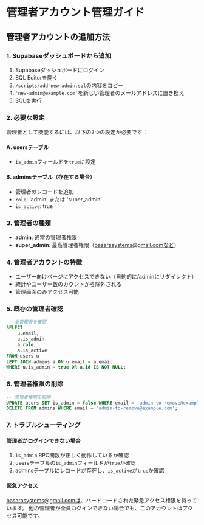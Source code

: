 # 管理者アカウント管理ガイド

## 管理者アカウントの追加方法

### 1. Supabaseダッシュボードから追加

1. Supabaseダッシュボードにログイン
2. SQL Editorを開く
3. `/scripts/add-new-admin.sql`の内容をコピー
4. `'new-admin@example.com'`を新しい管理者のメールアドレスに置き換え
5. SQLを実行

### 2. 必要な設定

管理者として機能するには、以下の2つの設定が必要です：

#### A. usersテーブル
- `is_admin`フィールドを`true`に設定

#### B. adminsテーブル（存在する場合）
- 管理者のレコードを追加
- `role`: 'admin' または 'super_admin'
- `is_active`: true

### 3. 管理者の種類

- **admin**: 通常の管理者権限
- **super_admin**: 最高管理者権限（basarasystems@gmail.comなど）

### 4. 管理者アカウントの特徴

- ユーザー向けページにアクセスできない（自動的に/adminにリダイレクト）
- 統計やユーザー数のカウントから除外される
- 管理画面のみアクセス可能

### 5. 既存の管理者確認

```sql
-- 全管理者を確認
SELECT 
    u.email,
    u.is_admin,
    a.role,
    a.is_active
FROM users u
LEFT JOIN admins a ON u.email = a.email
WHERE u.is_admin = true OR a.id IS NOT NULL;
```

### 6. 管理者権限の削除

```sql
-- 管理者権限を削除
UPDATE users SET is_admin = false WHERE email = 'admin-to-remove@example.com';
DELETE FROM admins WHERE email = 'admin-to-remove@example.com';
```

### 7. トラブルシューティング

#### 管理者がログインできない場合
1. `is_admin` RPC関数が正しく動作しているか確認
2. usersテーブルの`is_admin`フィールドが`true`か確認
3. adminsテーブルにレコードが存在し、`is_active`が`true`か確認

#### 緊急アクセス
basarasystems@gmail.comは、ハードコードされた緊急アクセス権限を持っています。
他の管理者が全員ログインできない場合でも、このアカウントはアクセス可能です。